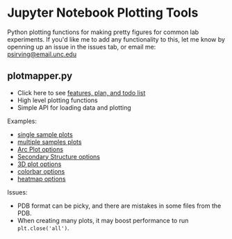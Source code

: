 Jupyter Notebook Plotting Tools
==============================================================================
Python plotting functions for making pretty figures for common lab experiments.
If you'd like me to add any functionality to this, let me know by openning up an
issue in the issues tab, or email me: psirving@email.unc.edu

plotmapper.py
-------------
* Click here to see [features, plan, and todo list](todo.md)
* High level plotting functions
* Simple API for loading data and plotting

Examples:
* [single sample plots](JNB-example/plotmapper-example.md)
* [multiple samples plots](JNB-example/plotmapper-multiple-examples.md)
* [Arc Plot options](JNB-example/ap_test.md)
* [Secondary Structure options](JNB-example/ss_test.md)
* [3D plot options](JNB-example/3d_test.md)
* [colorbar options](JNB-example/colors_test.md)
* [heatmap options](JNB-example/heatmap_test.md)

Issues:
* PDB format can be picky, and there are mistakes in some files from the PDB.
* When creating many plots, it may boost performance to run `plt.close('all')`.
